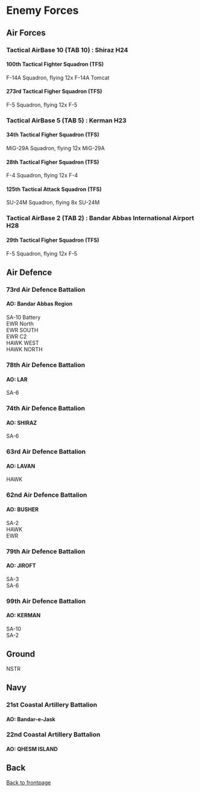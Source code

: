 # Enemy Forces

## Air Forces

### Tactical AirBase 10 (TAB 10) :  Shiraz H24
#### 100th Tactical Fighter Squadron (TFS)
F-14A Squadron, flying 12x F-14A Tomcat
#### 273rd Tactical Figher Squadron (TFS)
F-5 Squadron, flying 12x  F-5


### Tactical AirBase 5 (TAB 5) :  Kerman H23
#### 34th Tactical Figher Squadron (TFS)
MiG-29A Squadron, flying 12x  MiG-29A
#### 28th Tactical Figher Squadron (TFS)
F-4 Squadron, flying 12x  F-4
#### 125th Tactical Attack Squadron (TFS)
SU-24M Squadron, flying 8x  SU-24M


### Tactical AirBase 2 (TAB 2) :  Bandar Abbas International Airport H28
#### 29th Tactical Figher Squadron (TFS)
F-5 Squadron, flying 12x  F-5


## Air Defence

### 73rd Air Defence Battalion
#### AO: Bandar Abbas Region  
SA-10 Battery  
EWR North  
EWR SOUTH  
EWR C2  
HAWK WEST  
HAWK NORTH  


### 78th Air Defence Battalion
#### AO: LAR  
SA-6  



### 74th Air Defence Battalion
#### AO: SHIRAZ  
SA-6  


### 63rd Air Defence Battalion
#### AO: LAVAN  
HAWK  

### 62nd Air Defence Battalion
#### AO: BUSHER  
SA-2  
HAWK  
EWR  


### 79th Air Defence Battalion
#### AO: JIROFT 
SA-3  
SA-6  


### 99th Air Defence Battalion
#### AO: KERMAN  
SA-10  
SA-2  


## Ground
NSTR  

## Navy


### 21st Coastal Artillery Battalion
#### AO: Bandar-e-Jask


### 22nd Coastal Artillery Battalion
#### AO: QHESM ISLAND


## Back
[Back to frontpage](https://132nd-vwing.github.io/OPUF-Brief/)